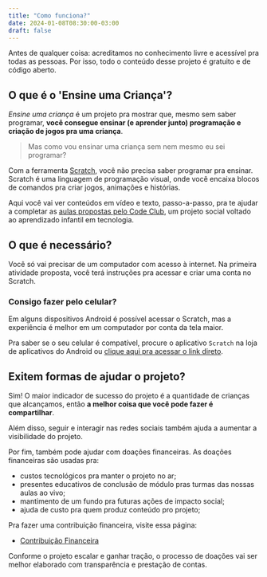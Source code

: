 ```yaml
---
title: "Como funciona?"
date: 2024-01-08T08:30:00-03:00
draft: false
---
```


Antes de qualquer coisa: acreditamos no conhecimento livre e acessível pra todas as pessoas. Por isso, todo o conteúdo desse projeto é gratuito e de código aberto.

## O que é o 'Ensine uma Criança'?

*Ensine uma criança* é um projeto pra mostrar que, mesmo sem saber programar, **você consegue ensinar (e aprender junto) programação e criação de jogos pra uma criança**.

> Mas como vou ensinar uma criança sem nem mesmo eu sei programar?

Com a ferramenta [Scratch](https://scratch.mit.edu/), você não precisa saber programar pra ensinar. Scratch é uma linguagem de programação visual, onde você encaixa blocos de comandos pra criar jogos, animações e histórias.

Aqui você vai ver conteúdos em vídeo e texto, passo-a-passo, pra te ajudar a completar as [aulas propostas pelo Code Club](https://projects.raspberrypi.org/pt-BR/collections/scratch), um projeto social voltado ao aprendizado infantil em tecnologia.

## O que é necessário?

Você só vai precisar de um computador com acesso à internet. Na primeira atividade proposta, você terá instruções pra acessar e criar uma conta no Scratch.

### Consigo fazer pelo celular?

Em alguns dispositivos Android é possível acessar o Scratch, mas a experiência é melhor em um computador por conta da tela maior.

Pra saber se o seu celular é compatível, procure o aplicativo `Scratch` na loja de aplicativos do Android ou [clique aqui pra acessar o link direto](https://play.google.com/store/apps/details?id=org.scratch&pcampaignid=web_share).

## Exitem formas de ajudar o projeto?

Sim! O maior indicador de sucesso do projeto é a quantidade de crianças que alcançamos, então **a melhor coisa que você pode fazer é compartilhar**.

Além disso, seguir e interagir nas redes sociais também ajuda a aumentar a visibilidade do projeto.

Por fim, também pode ajudar com doações financeiras. As doações financeiras são usadas pra:

- custos tecnológicos pra manter o projeto no ar;
- presentes educativos de conclusão de módulo pras turmas das nossas aulas ao vivo;
- mantimento de um fundo pra futuras ações de impacto social;
- ajuda de custo pra quem produz conteúdo pro projeto;

Pra fazer uma contribuição financeira, visite essa página:

- [Contribuição Financeira](/contribuicao-financeira/)

Conforme o projeto escalar e ganhar tração, o processo de doações vai ser melhor elaborado com transparência e prestação de contas.

